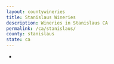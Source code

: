 ```yaml
---
layout: countywineries
title: Stanislaus Wineries
description: Wineries in Stanislaus CA
permalink: /ca/stanislaus/
county: stanislaus
state: ca
---
```

-
